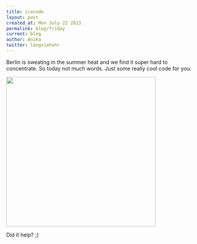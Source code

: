 ```yaml
---
title: icecode
layout: post
created_at: Mon July 22 2013
permalink: blog/friday
current: blog
author: Anika
twitter: langziehohr
---
```


Berlin is sweating in the summer heat and we find it super hard to concentrate.
So today not much words.
Just some really cool code for you:

<img src="https://f.cloud.github.com/assets/1711357/835992/aa605424-f2e6-11e2-8450-bf2b98e8ef92.JPG" height="400">

Did it help? ;)

